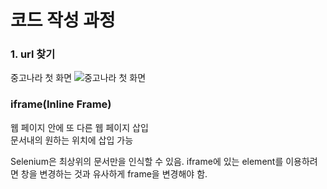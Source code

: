 # 코드 작성 과정

### 1. url 찾기
중고나라 첫 화면
![중고나라 첫 화면](../img/cafehome.PNG, "중고나라 첫 화면")
### iframe(Inline Frame)

웹 페이지 안에 또 다른 웹 페이지 삽입  
문서내의 원하는 위치에 삽입 가능

Selenium은 최상위의 문서만을 인식할 수 있음. iframe에 있는 element를 이용하려면 창을 변경하는 것과 유사하게 frame을 변경해야 함.
